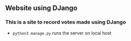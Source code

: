 ## Website using DJango

### This is a site to record votes made using DJango

- ```python3 manage.py``` runs the server on local host
